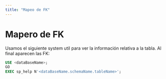 ```yaml
---
title: "Mapeo de FK"
---
```


# **Mapero de FK**

Usamos el siguiente system util para ver la información relativa a la tabla. Al final aparecen las FK:

```sql
USE <dataBaseName>;
GO  
EXEC sp_help N'<dataBaseName.schemaName.tableName>';  
```